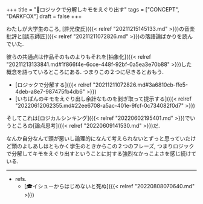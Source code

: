 +++
title = "🦊ロジックで分解しキモをえぐり出す"
tags = ["CONCEPT", "DARKFOX"]
draft = false
+++

わたしが大学生のころ, [許光俊氏]({{< relref "20211215145133.md" >}})の音楽批評と[談志師匠]({{< relref "20211211072826.md" >}})の落語論ばかりを読んでいた.

彼らの共通点は作品そのものよりもそれを[抽象化]({{< relref "20211213133841.md#1f866f4e-6cce-448f-92bf-0a5ea3e70b88" >}})した概念を語っているところにある. つまりこの２つに尽きるとおもう.

-   [ロジックで分解する]({{< relref "20211211072826.md#3a6810cb-ffe5-4deb-a8e7-987475fb4db6" >}})
-   [いちばんのキモをえぐり出し余計なものを剥ぎ取って提示する]({{< relref "20220612062355.md#22ee6708-a5ac-401e-9fcf-0c734082f0d7" >}})

そしてこれは[ロジカルシンキング]({{< relref "20220602195401.md" >}})でいうところの[論点思考]({{< relref "20220609141530.md" >}})だ.

なんか自分なんて頭が悪いし論理的になんて考えられないとずっと思っていたけど頭のよしあしはともかく学生のときからこの２つのフレーズ, つまりロジックで分解してキモをえぐり出すということに対する強烈なかっこよさを感じ続けている.

---

-   refs.
    -   [🎓イシューからはじめないと死ぬ]({{< relref "20220808070640.md" >}})
